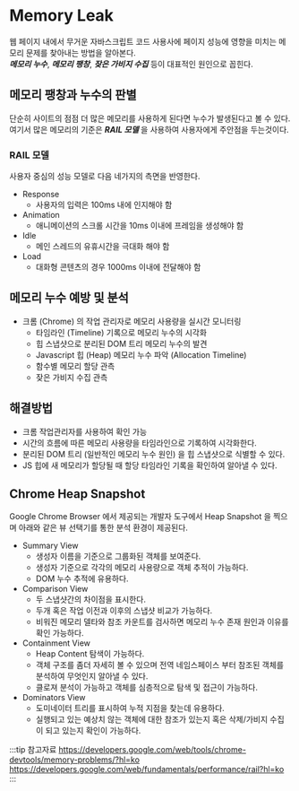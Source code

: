 # Memory Leak

웹 페이지 내에서 무거운 자바스크립트 코드 사용사에 페이지 성능에 영향을 미치는 메모리 문제를 찾아내는 방법을 알아본다.  
_**메모리 누수**_, _**메모리 팽창**_, _**잦은 가비지 수집**_ 등이 대표적인 원인으로 꼽힌다.

## 메모리 팽창과 누수의 판별

단순히 사이트의 점점 더 많은 메모리를 사용하게 된다면 누수가 발생된다고 볼 수 있다.  
여기서 많은 메모리의 기준은 _**RAIL 모델**_ 을 사용하여 사용자에게 주안점을 두는것이다.

### RAIL 모델

사용자 중심의 성능 모델로 다음 네가지의 측면을 반영한다.

* Response
  * 사용자의 입력은 100ms 내에 인지해야 함
* Animation
  * 애니메이션의 스크롤 시간을 10ms 이내에 프레임을 생성해야 함
* Idle
  * 메인 스레드의 유휴시간을 극대화 해야 함
* Load
  * 대화형 콘텐츠의 경우 1000ms 이내에 전달해야 함

## 메모리 누수 예방 및 분석

* 크롬 (Chrome) 의 작업 관리자로 메모리 사용량을 실시간 모니터링
  * 타임라인 (Timeline) 기록으로 메모리 누수의 시각화
  * 힙 스냅샷으로 분리된 DOM 트리 메모리 누수의 발견
  * Javascript 힙 (Heap) 메모리 누수 파악 (Allocation Timeline)
  * 함수별 메모리 할당 관측
  * 잦은 가비지 수집 관측

## 해결방법

* 크롬 작업관리자를 사용하여 확인 가능
* 시간의 흐름에 따른 메모리 사용량을 타임라인으로 기록하여 시각화한다.
* 분리된 DOM 트리 (일반적인 메모리 누수 원인) 을 힙 스냅샷으로 식별할 수 있다.
* JS 힙에 새 메모리가 할당될 때 할당 타임라인 기록을 확인하여 알아낼 수 있다.

## Chrome Heap Snapshot

Google Chrome Browser 에서 제공되는 개발자 도구에서 Heap Snapshot 을 찍으며 아래와 같은 뷰 선택기를 통한 분석 환경이 제공된다.

* Summary View
  * 생성자 이름을 기준으로 그룹화된 객체를 보여준다.
  * 생성자 기준으로 각각의 메모리 사용량으로 객체 추적이 가능하다.
  * DOM 누수 추적에 유용하다.
* Comparison View
  * 두 스냅샷간의 차이점을 표시한다.
  * 두개 혹은 작업 이전과 이후의 스냅샷 비교가 가능하다.
  * 비워진 메모리 델타와 참조 카운트를 검사하면 메모리 누수 존재 원인과 이유를 확인 가능하다.
* Containment View
  * Heap Content 탐색이 가능하다.
  * 객체 구조를 좀더 자세히 볼 수 있으며 전역 네임스페이스 부터 참조된 객체를 분석하여 무엇인지 알아낼 수 있다.
  * 클로져 분석이 가능하고 객체를 심층적으로 탐색 및 접근이 가능하다.
* Dominators View
  * 도미네이터 트리를 표시하여 누적 지점을 찾는데 유용하다.
  * 실행되고 있는 예상치 않는 객체에 대한 참조가 있는지 혹은 삭제/가비지 수집이 되고 있는지 확인이 가능하다.

:::tip 참고자료
<https://developers.google.com/web/tools/chrome-devtools/memory-problems/?hl=ko>
<https://developers.google.com/web/fundamentals/performance/rail?hl=ko>
:::
